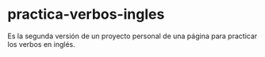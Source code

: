 # practica-verbos-ingles
Es la segunda versión de un proyecto personal de una página para practicar los verbos en inglés.
